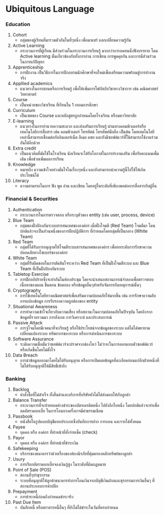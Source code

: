 # Ubiquitous Language

### Education

1. Cohort
   - กลุ่มของผู้เรียนที่มารวมตัวกันในที่ๆหนึ่ง เพื่อมาแชร์ แลกเปลี่ยนความรู้กัน
2. Active Learning
   - กระบวนการที่ผู้เรียน มีส่วนร่วมในกระบวนการเรียนรู้ มากกว่าการอดทนนั่งฟังบรรยาย โดน Active learning นั้นเกี่ยวข้องกับทั้งการอ่าน การเขียน การพูดคุยกัน และการมีส่วนร่วมในการแก้ปัญหา
3. Apprenticeship
   - การฝึกงาน เป็นวิธีการในการฝึกอบรมนักศึกษาที่จบใหม่เพื่อเตรียมความพร้อมสู่การทำงานจริง
4. Appllied academics
   - แนวทางในการสอนหรือการเรียนรู้ เพื่อให้เพิ่มการโฟกัสกับวิชาทางวิชาการ เช่น คณิตศาสตร์ วิทยาศาตร์
5. Course
   - เป็นหน่วยของวิชาเรียน ที่เรียนใน 1 เทอมการศึกษา
6. Curriculum
   - เป็นเซตของ Course และหลักสูตรถูกกำหนดโดยโรงเรียน หรือมหาวิทยาลัย
7. E-learning
   - แนวทางในการอำนวยความสะดวก และส่งเสริมการเรียนรู้ ผ่านทางคอมพิวเตอร์หรือเทคโนโลยีการสื่อสาร เช่น คอมพิวเตอร์ โทรทัศน์ โทรศัพท์มือถือ เป็นต้น โดยเทคโนโลยีเหล่านี้สามารถเชื่อมต่อกับอินเตอร์เน็ต อีเมล แชท และยังมีซอฟต์แวร์ที่ใ้ช้สามารถใช้งานร่วมกันได้อีกด้วย
8. Extra credit
   - เป็นแนวคิดที่มัดใช้ในโรงเรียน นักเรียนจะได้รับโอกาสในการทำงานเสริม เพื่อรับคะแนนเพื่มเติม เพื่อช่วยเพิ่มผลการเรียน
9. Knowledge
   - หมายถึง ความเข้าใจอย่างมั่นใจในเรื่องๆหนึ่ง และยังสามารถนำความรู้นี้ไปใช้ให้เกิดประโยชน์ได้
10. Literacy
    - ความสามารถในการ ฟัง พูด อ่าน และเขียน โดยอยู่ในระดับที่เพีบงพอต่อการสื่อสารกับผู้อื่น

### Financial & Securities

1. Authentication
   - กระบวนการในการตรวจสอบ หรือระบุตัวของ entity (เช่น user, process, device)
2. Blue Team
   - กลุ่มของฝั่งป้องกันระบบสารสนเทศขององค์กร เมื่อฝั่งโจมตี (Red Team) โจมตีมา โดนปกติแล้วจะเป็นส่วนหนึ่งของการฝึกปฎิบัติการ ที่กำหนดโดยกลุ่มที่เป็นกลาง (White Team)
3. Red Team
   - กลุ่มที่ได้รับการอนุญาตให้โจมตีระบบสารสนเทศขององค์กร เพื่อยกระดับการรักษาความปลอดภัยทางไซเบอร์ขององค์กร
4. White Team
   - กลุ่มที่รับผิดชอบในการตัดสินใจระหว่าง Red Team ที่เป็นฝั่งโจมตีระบบ และ Blue Team ที่เป็นฝั่งป้องกันระบบ
5. Tabletop Exercise
   - การฝึกอภิปรายซึ่งจะทำกันในห้องประชุม โดยจะนำเสนอสถานการณ์จำลองเพื่อตรวจสอบเนื้อหาของแผน ขึ้นตอน ข้อตกลง หรือข้อมูลอื่นๆสำหรับจัดการกับเหตุการณ์นั้นๆ
6. Cryptography
   - การใช้เทคโนโลยีทางคณิตศาสตร์เพื่อเสริมความปลอดภัยให้มากขึ้น เช่น การรักษาความลับ การแปลงข้อมูล การรับรองความถูกต้องของ entity
7. Situational Awareness
   - การทำความเข้าใจเกี่ยวกับความเสี่ยง หรือสถานะในความปลอดภัยในปัจจุบัน โดยอิงจากข้อมูลที่รวบรวมมา การสังเกต การวิเคราะห์ และประสบการณ์
8. Passive Attack
   - การจู่โจมโดยมีเจตนาที่จะเรียนรู้ หรือใช้ประโยชน์จากข้อมูลของระบบ แต่ไม่ได้พยายามเปลี่ยนแปลงระบบ ทรัพยากรของระบบ หรือการดำเนินการของระบบ
9. Software Assurance
   - ระดับความเชื่อมั่นว่าซอฟต์แวร์จะปราศจากช่องโหว่ ไม่ว่าจะในการออกแบบตัวซอฟต์แวร์ หรือเกิดขึ้นโดยไม่ตั้งใจ
10. Data Breach
    - การนำข้อมูลออกมาโดยไม่ได้รับอนุญาต หรือการเปิดเผยข้อมูลที่ละเอียดอ่อนแก่อีกฝ่ายหนึ่งที่ไม่ได้รับอนุญาติให้มีสิทธิ์เข้าถึง

### Banking

1. Backlog
   - คำสั่งซื้อที่ไม่สำเร็จ ทั้งสิ้นค้าและบริการที่บริษัทยังไม่ได้ส่งมอบให้กับลูกค้า
2. Balance Transfer
   - กระบวนการที่จะย้ายยอดค้างชำระของบัตรเครดิตหนึ่ง ไปยังอีกใบหนึ่ง โดยปกติแล้วจะทำเพื่อลดอัตราดอกเบี้ย ในการโอนบางครั้งอาจมีค่าธรรมเนียม
3. Passbook
   - หนังสือในรูปแบบบัญชีแยกประเภทซึ่งบันทึกการฝาก การถอน และรายได้ทั้งหมด
4. Payee
   - บุคคล หรือ องค์กร ที่ทำหน้าที่สั่งจ่ายเช็ค (check)
5. Payor
   - บุคคล หรือ องค์กร ที่ทำหน้าที่ชำระเงิน
6. Safekeeping
   - บริการของธนาคารว่าด้วยเรื่องของห้องนิรภัยที่คุ้มครองหลักทรัพย์ของลูกค้า
7. Usury
   - การเรียกอัตราดอกเบี้ยจองเงินกู้สูง ในระดับที่ผิดกฎหมาย
8. Point of Sale (POS)
   - สถานที่ๆทำธุรกรรม
   - ระบบที่อนุญาติให้ลูกค้าธนาคารทำการโอนเงินจากบัญชีเงินฝากและธุรกรรมการเงินอื่นๆ ที่สถานประกอบการค้าปลีก
9. Prepayment
   - การชำระหนี้ก่อนถึงกำหนดชำระจริง
10. Past Due Item
    - บันทึกหนี้ หรือตราสารหนี้อื่นๆ ที่ยังไม่ได้ชำระในวันที่ครบกำหนด
